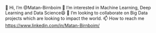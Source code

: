 👋 Hi, I’m @Matan-Birnboim
👀 I’m interested in Machine Learning, Deep Learning and Data Science😄
💭 I’m looking to collaborate on Big Data projects which are looking to impact the world.
📫 How to reach me https://www.linkedin.com/in/Matan-Birnboim/
